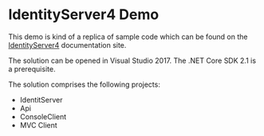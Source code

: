 # IdentityServer4 Demo

This demo is kind of a replica of sample code which can be found on the [IdentityServer4](https://identityserver.io) documentation site.

The solution can be opened in Visual Studio 2017. The .NET Core SDK 2.1 is a prerequisite.

The solution comprises the following projects:
- IdentitServer
- Api
- ConsoleClient
- MVC Client

